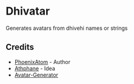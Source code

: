 # Dhivatar
Generates avatars from dhivehi names or strings


## Credits
* [PhoenixAtom](https://github.com/phoenixatom) - Author
* [Athphane](https://github.com/athphane) - Idea
* [Avatar-Generator](https://github.com/maethor/avatar-generator)